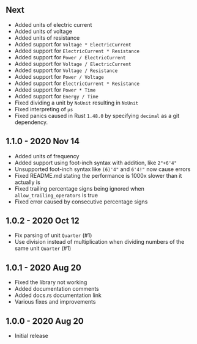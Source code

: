 ## Next
- Added units of electric current
- Added units of voltage
- Added units of resistance
- Added support for `Voltage * ElectricCurrent`
- Added support for `ElectricCurrent * Resistance`
- Added support for `Power / ElectricCurrent`
- Added support for `Voltage / ElectricCurrent`
- Added support for `Voltage / Resistance`
- Added support for `Power / Voltage`
- Added support for `ElectricCurrent * Resistance`
- Added support for `Power * Time`
- Added support for `Energy / Time`
- Fixed dividing a unit by `NoUnit` resulting in `NoUnit`
- Fixed interpreting of `µs`
- Fixed panics caused in Rust `1.48.0` by specifying `decimal` as a git dependency.

## 1.1.0 - 2020 Nov 14
- Added units of frequency
- Added support using foot-inch syntax with addition, like `2"+6'4"`
- Unsupported foot-inch syntax like `(6)'4"` and `6'4!"` now cause errors
- Fixed README.md stating the performance is 1000x slower than it actually is
- Fixed trailing percentage signs being ignored when `allow_trailing_operators` is true
- Fixed error caused by consecutive percentage signs

## 1.0.2 - 2020 Oct 12
- Fix parsing of unit `Quarter` (#1)
- Use division instead of multiplication when dividing numbers of the same unit `Quarter` (#1)

## 1.0.1 - 2020 Aug 20
- Fixed the library not working
- Added documentation comments
- Added docs.rs documentation link
- Various fixes and improvements

## 1.0.0 - 2020 Aug 20
- Initial release
